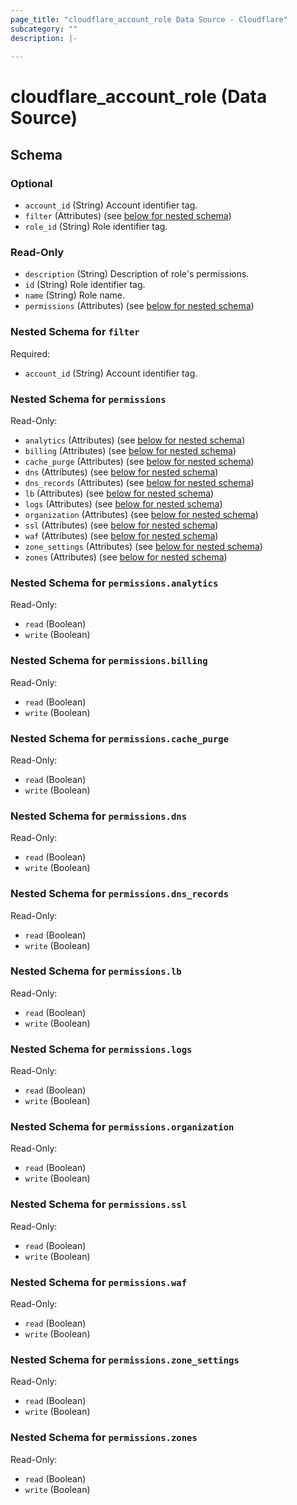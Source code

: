 ```yaml
---
page_title: "cloudflare_account_role Data Source - Cloudflare"
subcategory: ""
description: |-
  
---
```


# cloudflare_account_role (Data Source)




<!-- schema generated by tfplugindocs -->
## Schema

### Optional

- `account_id` (String) Account identifier tag.
- `filter` (Attributes) (see [below for nested schema](#nestedatt--filter))
- `role_id` (String) Role identifier tag.

### Read-Only

- `description` (String) Description of role's permissions.
- `id` (String) Role identifier tag.
- `name` (String) Role name.
- `permissions` (Attributes) (see [below for nested schema](#nestedatt--permissions))

<a id="nestedatt--filter"></a>
### Nested Schema for `filter`

Required:

- `account_id` (String) Account identifier tag.


<a id="nestedatt--permissions"></a>
### Nested Schema for `permissions`

Read-Only:

- `analytics` (Attributes) (see [below for nested schema](#nestedatt--permissions--analytics))
- `billing` (Attributes) (see [below for nested schema](#nestedatt--permissions--billing))
- `cache_purge` (Attributes) (see [below for nested schema](#nestedatt--permissions--cache_purge))
- `dns` (Attributes) (see [below for nested schema](#nestedatt--permissions--dns))
- `dns_records` (Attributes) (see [below for nested schema](#nestedatt--permissions--dns_records))
- `lb` (Attributes) (see [below for nested schema](#nestedatt--permissions--lb))
- `logs` (Attributes) (see [below for nested schema](#nestedatt--permissions--logs))
- `organization` (Attributes) (see [below for nested schema](#nestedatt--permissions--organization))
- `ssl` (Attributes) (see [below for nested schema](#nestedatt--permissions--ssl))
- `waf` (Attributes) (see [below for nested schema](#nestedatt--permissions--waf))
- `zone_settings` (Attributes) (see [below for nested schema](#nestedatt--permissions--zone_settings))
- `zones` (Attributes) (see [below for nested schema](#nestedatt--permissions--zones))

<a id="nestedatt--permissions--analytics"></a>
### Nested Schema for `permissions.analytics`

Read-Only:

- `read` (Boolean)
- `write` (Boolean)


<a id="nestedatt--permissions--billing"></a>
### Nested Schema for `permissions.billing`

Read-Only:

- `read` (Boolean)
- `write` (Boolean)


<a id="nestedatt--permissions--cache_purge"></a>
### Nested Schema for `permissions.cache_purge`

Read-Only:

- `read` (Boolean)
- `write` (Boolean)


<a id="nestedatt--permissions--dns"></a>
### Nested Schema for `permissions.dns`

Read-Only:

- `read` (Boolean)
- `write` (Boolean)


<a id="nestedatt--permissions--dns_records"></a>
### Nested Schema for `permissions.dns_records`

Read-Only:

- `read` (Boolean)
- `write` (Boolean)


<a id="nestedatt--permissions--lb"></a>
### Nested Schema for `permissions.lb`

Read-Only:

- `read` (Boolean)
- `write` (Boolean)


<a id="nestedatt--permissions--logs"></a>
### Nested Schema for `permissions.logs`

Read-Only:

- `read` (Boolean)
- `write` (Boolean)


<a id="nestedatt--permissions--organization"></a>
### Nested Schema for `permissions.organization`

Read-Only:

- `read` (Boolean)
- `write` (Boolean)


<a id="nestedatt--permissions--ssl"></a>
### Nested Schema for `permissions.ssl`

Read-Only:

- `read` (Boolean)
- `write` (Boolean)


<a id="nestedatt--permissions--waf"></a>
### Nested Schema for `permissions.waf`

Read-Only:

- `read` (Boolean)
- `write` (Boolean)


<a id="nestedatt--permissions--zone_settings"></a>
### Nested Schema for `permissions.zone_settings`

Read-Only:

- `read` (Boolean)
- `write` (Boolean)


<a id="nestedatt--permissions--zones"></a>
### Nested Schema for `permissions.zones`

Read-Only:

- `read` (Boolean)
- `write` (Boolean)


